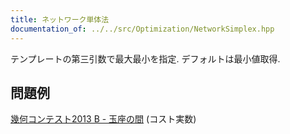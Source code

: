 ```yaml
---
title: ネットワーク単体法
documentation_of: ../../src/Optimization/NetworkSimplex.hpp
---
```

テンプレートの第三引数で最大最小を指定. デフォルトは最小値取得.
## 問題例
[幾何コンテスト2013 B - 玉座の間](https://atcoder.jp/contests/geocon2013/tasks/geocon2013_b) (コスト実数)